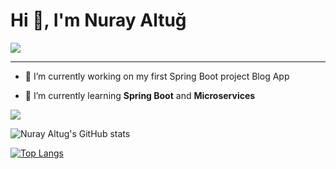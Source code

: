 <h1 align="left">Hi  👋, I'm Nuray Altuğ </h1>

 <img src="![giphy](https://media.giphy.com/media/cOSbH8NoUFt9MXbuie/giphy.gif)
"> 
<hr>

- 🤍 I’m currently working on my first Spring Boot project Blog App

- 🌱 I’m currently learning **Spring Boot** and **Microservices**


<p> 
<img align = "center" src="[![GitHub Streak](https://github-readme-streak-stats.herokuapp.com/?user=nurayaaltug)](https://git.io/streak-stats)
">
<p/>
 

![Nuray Altug's GitHub stats](https://github-readme-stats.vercel.app/api?username=nurayaaltug&show_icons=true)

[![Top Langs](https://github-readme-stats.vercel.app/api/top-langs/?username=nurayaaltug&hide_progress=true)](https://github.com/nurayaaltug/github-readme-stats)
